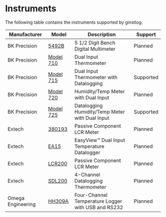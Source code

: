 # Instruments
The following table contains the instruments supported by ginstlog.

|Manufacturer|Model|Description|Support|
|---|---|---|---|
|BK Precision|[5492B](https://www.bkprecision.com/products/multimeters/5492B-5-1-2-digit-bench-digital-multimeter.html)|5 1/2 Digit Bench Digital Multimeter|Planned|
|BK Precision|[Model 710](http://www.bkprecision.com/products/environmental-testers/710-dual-input-thermometer.html)|Dual Input Thermometer|Planned|
|BK Precision|[Model 715](https://www.bkprecision.com/products/environmental-testers/715-dual-input-thermometer-with-datalogging.html)|Dual Input Thermometer with Datalogging|Supported|
|BK Precision|[Model 720](https://www.bkprecision.com/products/environmental-testers/720-humidity-temp-meter-with-dual-input.html)|Humidity/Temp Meter with Dual Input|Planned|
|BK Precision|[Model 725](https://www.bkprecision.com/products/environmental-testers/725-datalogging-humidity-temp-meter-with-dual-input.html)|Datalogging Humidity/Temp Meter with Dual Input|Supported|
|Extech|[380193](http://www.extech.com/display/?id=14154)|Passive Component LCR Meter|Planned|
|Extech|[EA15](http://www.extech.com/display/?id=14443)|EasyView™ Dual Input Temperature Datalogger|Planned|
|Extech|[LCR200](http://www.extech.com/display/?id=14531)|Passive Component LCR Meter|Planned|
|Extech|[SDL200](http://www.extech.com/display/?id=14531)|4-Channel Datalogging Thermometer|Planned|
|Omega Engineering|[HH309A](https://www.omega.com/pptst/HH309A.html)|Four-Channel Temperature Logger with USB and RS232|Planned|

